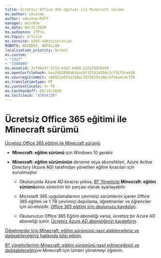 ```yaml
---
title: Ücretsiz Office 365 eğitimi ile Minecraft sürümü
ms.author: cmcatee
author: cmcatee-MSFT
manager: mnirkhe
ms.date: 04/21/2020
ms.audience: ITPro
ms.topic: article
ms.service: o365-administration
ROBOTS: NOINDEX, NOFOLLOW
localization_priority: Normal
ms.custom:
- "1427"
- "1500009"
ms.assetid: 7cf69a77-2212-43a7-bd68-122afd876e59
ms.openlocfilehash: baa2401888ab3dac8f32fd2d209c3cf3cf5ce426
ms.sourcegitcommit: c6692ce0fa1358ec3529e59ca0ecdfdea4cdc759
ms.translationtype: MT
ms.contentlocale: tr-TR
ms.lasthandoff: 09/14/2020
ms.locfileid: "47674130"
---
```

# <a name="minecraft-edition-with-office-365-education-for-free"></a>Ücretsiz Office 365 eğitimi ile Minecraft sürümü

[Ücretsiz Office 365 eğitimi ile Minecraft sürümü](https://docs.microsoft.com/education/windows/get-minecraft-for-education)
  
- **Minecraft: eğitim sürümü** için Windows 10 gerekir

- **Minecraft: eğitim sürümünün** deneme veya abonelikleri, Azure Active Directory (Azure AD) tarafından yönetilen eğitim kiracıları için sunulmuştur

  - Okulunuzda Azure AD kiracısı yoksa, [BT Yöneticisi](https://docs.microsoft.com/education/windows/school-get-minecraft) **Minecraft: eğitim sürümü**alma sürecinin bir parçası olarak ayarlayabilir.

  - Microsoft 365 uygulamalarının çevrimiçi sürümlerini içeren Office 365 eğitimi ve 1 TB çevrimiçi depolama, öğretmenler ve öğrenciler için ücretsizdir. [Office 365 eğitimi için okulunuzu kaydolun](https://products.office.com/academic/office-365-education-plan).

  - Okulunuzun Office 365 Eğitim aboneliği varsa, ücretsiz bir Azure AD aboneliği içerir. [Ücretsiz Azure AD aboneliğinizi kaydettirin](https://msdn.microsoft.com/library/windows/hardware/mt703369%28v=vs.85%29.aspx).

[Öğretmenler Için Minecraft: eğitim sürümünü nasıl alabileceğiniz ve dağıtabileceğiniz hakkında bilgi edinin](https://docs.microsoft.com/education/windows/teacher-get-minecraft).
  
[BT yöneticilerinin Minecraft: eğitim sürümünü nasıl edineceğinizi ve dağıtabileceğini](https://docs.microsoft.com/education/windows/school-get-minecraft)ve Minecraft için Izinleri yönetmeyi öğrenin.